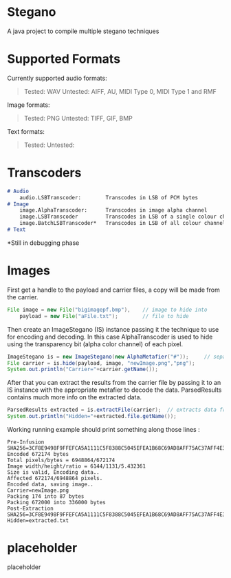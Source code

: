 # Stegano
A java project to compile multiple stegano techniques

# Supported Formats
Currently supported audio formats:
> Tested: WAV
> Untested: AIFF, AU, MIDI Type 0, MIDI Type 1 and RMF 

Image formats:
> Tested: PNG
> Untested: TIFF, GIF, BMP

Text formats:
> Tested:
> Untested:

# Transcoders
```markdown
# Audio
	audio.LSBTranscoder: 		Transcodes in LSB of PCM bytes
# Image
	image.AlphaTranscoder: 		Transcodes in image alpha channel
	image.LSBTranscoder 		Transcodes in LSB of a single colour channel
	image.BatchLSBTranscoder* 	Transcodes in LSB of all colour channels (x4 storage)
# Text
```
*Still in debugging phase
# Images 
First get a handle to the payload and carrier files, a copy will be made from the carrier.
```java
File image = new File("bigimagepf.bmp"),    // image to hide into
    payload = new File("aFile.txt");        // file to hide 
```
Then create an ImageStegano (IS) instance passing it the technique to use for encoding and decoding. In this case AlphaTranscoder is used to hide using the transparency bit (alpha color channel) of each pixel.
```java
ImageStegano is = new ImageStegano(new AlphaMetafier("#"));		// separator used for metadata + payload 
File carrier = is.hide(payload, image, "newImage.png","png"); 
System.out.println("Carrier="+carrier.getName());			
```
After that you can extract the results from the carrier file by passing it to an IS instance with the appropriate metafier to decode the data. ParsedResults contains much more info on the extracted data.
```java
ParsedResults extracted = is.extractFile(carrier);  // extracts data from carrier file
System.out.println("Hidden="+extracted.file.getName()); 
 ```
Working running example should print something along those lines :
```
Pre-Infusion SHA256=3CF8E9498F9FFEFCA5A1111C5F8388C5045EFEA1B68C69AD8AFF75AC37AFF4E3
Encoded 672174 bytes
Total pixels/bytes = 6948864/672174
Image width/height/ratio = 6144/1131/5.432361
Size is valid, Encoding data..
Affected 672174/6948864 pixels.
Encoded data, saving image..
Carrier=newImage.png
Packing 174 into 87 bytes
Packing 672000 into 336000 bytes
Post-Extraction SHA256=3CF8E9498F9FFEFCA5A1111C5F8388C5045EFEA1B68C69AD8AFF75AC37AFF4E3
Hidden=extracted.txt
```
 

# placeholder

placeholder
